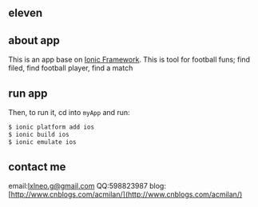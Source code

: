 
## eleven

## about app
This is an app base on [Ionic Framework](http://ionicframework.com/).
This is tool for football funs;
find filed, find football player, find a match

## run app
Then, to run it, cd into `myApp` and run:

```bash
$ ionic platform add ios
$ ionic build ios
$ ionic emulate ios
```
## contact me
 email:lxlneo.g@gmail.com
 QQ:598823987
 blog:[http://www.cnblogs.com/acmilan/](http://www.cnblogs.com/acmilan/)



